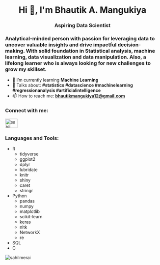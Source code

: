 <h1 align="center">Hi 👋, I'm Bhautik A. Mangukiya</h1>
<h3 align="center">Aspiring Data Scientist </h3>
<h3>Analytical-minded person with passion for leveraging data to uncover valuable insights and drive impactful decision-making. With solid foundation in Statistical analysis, machine learning, data visualization and data manipulation. Also, a lifelong learner who is always looking for new challenges to grow my skillset.</h3>


- 🌱 I’m currently learning **Machine Learning**
- 💬 Talks about: **#statistics #datascience #machinelearning #regressionanalysis #artificialintelligence**
- 📫 How to reach me: **bhautikmangukiya12@gmail.com**

<h3 align="left">Connect with me:</h3>
<p align="left">
<a href="https://www.linkedin.com/in/bhautik-a-mangukiya/" target="blank"><img align="center" src="https://raw.githubusercontent.com/rahuldkjain/github-profile-readme-generator/master/src/images/icons/Social/linked-in-alt.svg" alt="sahil merai" height="30" width="40" /></a>
</p>

<h3 align="left">Languages and Tools:</h3>
<ul>
  <li>R
    <ul>
      <li>tidyverse</li>
      <li>ggplot2</li>
      <li> dplyr</li>
      <li>lubridate</li>
      <li>knitr</li>
      <li>shiny</li>
      <li>caret</li>
      <li>stringr</li>
    </ul>
  </li>
  <li>Python
    <ul>
      <li>pandas</li>
      <li>numpy</li>
      <li>matplotlib</li>
      <li>scikit-learn</li>
      <li>keras</li>
      <li>nltk</li>
      <li>NetworkX</li>
      <li>re</li>
     </ul>
   <li>SQL</li>
   <li>C</li>
  </ul>

<p><img align="center" src="https://github-readme-stats.vercel.app/api/top-langs?username=bhautik-a-mangukiya&show_icons=true&locale=en&layout=compact" alt="sahilmerai" /></p>
